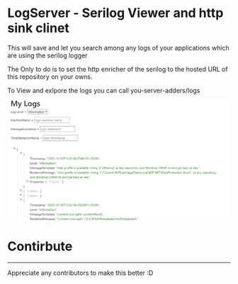 # LogServer - Serilog Viewer and http sink clinet

This will save and let you search among any logs of your applications which are using the serilog logger

The Only to do is to set the http enricher of the serilog to the hosted URL of this repository on your owns.

To View and exlpore the logs you can call you-server-adders/logs

![alt text](https://github.com/sajjadhs/LogServer/blob/master/logger.png)


# Contirbute
---
Appreciate any contributors to make this better :D



